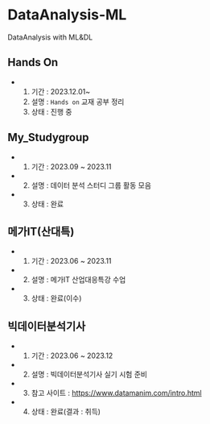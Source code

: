 # DataAnalysis-ML
DataAnalysis with ML&DL

## Hands On
- 1. 기간 : 2023.12.01~
  2. 설명 : `Hands on` 교재 공부 정리
  3. 상태 : 진행 중 

## My_Studygroup
- 1. 기간 : 2023.09 ~ 2023.11
- 2. 설명 : 데이터 분석 스터디 그룹 활동 모음
- 3. 상태 : 완료

## 메가IT(산대특)
- 1. 기간 : 2023.06 ~ 2023.11
- 2. 설명 : 메가IT 산업대응특강 수업
- 3. 상태 : 완료(이수)

## 빅데이터분석기사
- 1. 기간 : 2023.06 ~ 2023.12
- 2. 설명 : 빅데이터분석기사 실기 시험 준비
- 3. 참고 사이트 : https://www.datamanim.com/intro.html
- 4. 상태 : 완료(결과 : 취득)
